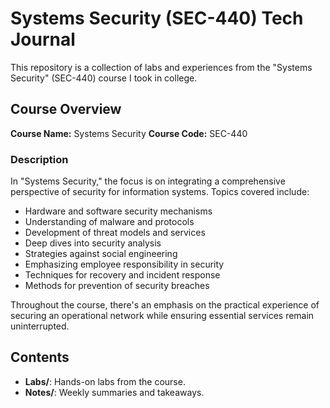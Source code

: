 # Systems Security (SEC-440) Tech Journal

This repository is a collection of labs and experiences from the "Systems Security" (SEC-440) course I took in college.

## Course Overview

**Course Name:** Systems Security
**Course Code:** SEC-440

### Description

In "Systems Security," the focus is on integrating a comprehensive perspective of security for information systems. Topics covered include:

- Hardware and software security mechanisms
- Understanding of malware and protocols
- Development of threat models and services
- Deep dives into security analysis
- Strategies against social engineering
- Emphasizing employee responsibility in security
- Techniques for recovery and incident response
- Methods for prevention of security breaches

Throughout the course, there's an emphasis on the practical experience of securing an operational network while ensuring essential services remain uninterrupted.

## Contents

- **Labs/**: Hands-on labs from the course.
- **Notes/**: Weekly summaries and takeaways.